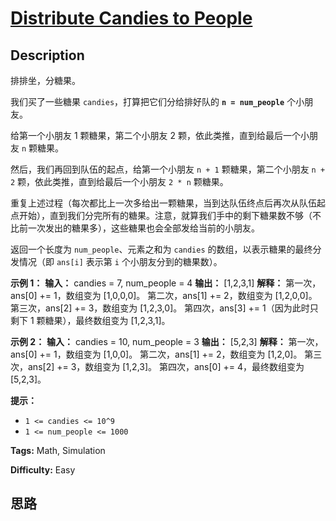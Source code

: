 # [Distribute Candies to People][title]

## Description

排排坐，分糖果。

我们买了一些糖果 `candies`，打算把它们分给排好队的 **`n = num_people`** 个小朋友。

给第一个小朋友 1 颗糖果，第二个小朋友 2 颗，依此类推，直到给最后一个小朋友 `n` 颗糖果。

然后，我们再回到队伍的起点，给第一个小朋友 `n + 1` 颗糖果，第二个小朋友 `n + 2` 颗，依此类推，直到给最后一个小朋友 `2 * n`
颗糖果。

重复上述过程（每次都比上一次多给出一颗糖果，当到达队伍终点后再次从队伍起点开始），直到我们分完所有的糖果。注意，就算我们手中的剩下糖果数不够（不比前一次发出的糖果多），这些糖果也会全部发给当前的小朋友。

返回一个长度为 `num_people`、元素之和为 `candies` 的数组，以表示糖果的最终分发情况（即 `ans[i]` 表示第 `i`
个小朋友分到的糖果数）。



**示例 1：**
            **输入：** candies = 7, num_people = 4    **输出：** [1,2,3,1]    **解释：**    第一次，ans[0] += 1，数组变为 [1,0,0,0]。    第二次，ans[1] += 2，数组变为 [1,2,0,0]。    第三次，ans[2] += 3，数组变为 [1,2,3,0]。    第四次，ans[3] += 1（因为此时只剩下 1 颗糖果），最终数组变为 [1,2,3,1]。    

**示例 2：**
            **输入：** candies = 10, num_people = 3    **输出：** [5,2,3]    **解释：**    第一次，ans[0] += 1，数组变为 [1,0,0]。    第二次，ans[1] += 2，数组变为 [1,2,0]。    第三次，ans[2] += 3，数组变为 [1,2,3]。    第四次，ans[0] += 4，最终数组变为 [5,2,3]。    



**提示：**

  * `1 <= candies <= 10^9`
  * `1 <= num_people <= 1000`


**Tags:** Math, Simulation

**Difficulty:** Easy

## 思路

[title]: https://leetcode-cn.com/problems/distribute-candies-to-people
